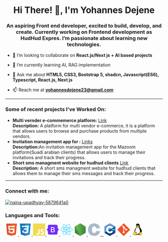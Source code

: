 <h1 align="center">Hi There! 👋, I'm Yohannes Dejene</h1>
<h3 align="center">An aspiring Front end developer, excited to build, develop, and create. Currently working on Frontend development as HudHud Expres. I’m passionate about learning new technologies.</h3>

- 👯 I’m looking to collaborate on **React.js/Next js + AI based projects**

- 🌱 I’m currently learning AI, RAG implementation

- 💬 Ask me about **HTML5, CSS3, Bootstrap 5, shadcn, Javascript(ES6), Typescript, React.js, Next js**

- 📫 Reach me at **yohannesdejene23@gmail.com**


---

<h3 align="left">Some of recent projects  I've Worked On:</h3>
<ul>
    <li>
        <strong>Multi vernder e-commemerce platform:</strong> <a href="https://commercepal.com/browse" target="_blank">Link</a>  
        <br>
        <strong>Description:</strong> A platform for multi vendor e-commerce, it is a platform that allows users to browse and purchase products from multiple vendors.
    </li>
    <li>
        <strong>Invitation management app for :</strong> <a href="https://beta.mazoom.sa/" target="_blank">Links</a>  
        <br>
        <strong>Description:</strong>An invitation management app for the Mazoom platform(Suadi arabian clients) that allows users to manage their invitations and track their progress.
    </li>
    <li>
        <strong>Short sms managment website for hudhud clients</strong> <a href="http://196.188.172.179:3008/" target="_blank">Link</a>  
        <br>
        <strong>Description:</strong> A short sms managment website for hudhud clients that allows them to manage their sms messages and track their progress.
</ul>   

---

<h3 align="left">Connect with me:</h3>
<p align="left">
    <a href="https://www.linkedin.com/in/johnabi/" target="blank">
        <img align="center" src="https://cdn.jsdelivr.net/npm/simple-icons@3.0.1/icons/linkedin.svg" alt="naina-upadhyay-5879641a0" height="30" width="40" />
    </a>
</p>

<h3 align="left">Languages and Tools:</h3>
<p align="left">  
    <a href="https://www.w3.org/html/" target="_blank"> 
        <code><img src="https://raw.githubusercontent.com/devicons/devicon/master/icons/html5/html5-original.svg" alt="html5" width="40" height="40"/></code> 
    </a>  
    <a href="https://www.w3schools.com/css/" target="_blank"> 
        <code><img src="https://raw.githubusercontent.com/devicons/devicon/master/icons/css3/css3-original.svg" alt="css3" width="40" height="40"/></code>  
    </a> 
    <a href="https://developer.mozilla.org/en-US/docs/Web/JavaScript" target="_blank"> 
        <code><img src="https://raw.githubusercontent.com/devicons/devicon/master/icons/javascript/javascript-plain.svg" alt="javascript" width="40" height="40"/></code>  
    </a>
    <a href="https://getbootstrap.com" target="_blank"> 
        <code><img src="https://raw.githubusercontent.com/devicons/devicon/master/icons/bootstrap/bootstrap-plain.svg" alt="bootstrap" width="40" height="40"/></code>  
    </a>
    <a href="https://reactjs.org//" target="_blank"> 
        <code><img src="https://raw.githubusercontent.com/devicons/devicon/master/icons/react/react-original.svg" alt="react" width="40" height="40"/></code>  
    </a>
     <a href="https://nodejs.org/en/" target="_blank"> 
        <code><img src="https://raw.githubusercontent.com/devicons/devicon/master/icons/nodejs/nodejs-original.svg" alt="nodejs" width="40" height="40"/></code>  
    </a>
    <a href="https://www.cprogramming.com/" target="_blank"> 
        <code><img src="https://raw.githubusercontent.com/devicons/devicon/master/icons/c/c-original.svg" alt="c" width="40" height="40"/> </code> 
    </a> 
    <a href="https://www.w3schools.com/cpp/" target="_blank"> 
        <code><img src="https://raw.githubusercontent.com/devicons/devicon/master/icons/cplusplus/cplusplus-original.svg" alt="cplusplus" width="40" height="40"/></code>  
    </a>
    <a href="https://git-scm.com/" target="_blank"> 
        <code><img src="https://raw.githubusercontent.com/devicons/devicon/master/icons/git/git-original.svg" alt="git" width="40" height="40"/></code>  
    </a> 
    <a href="https://www.linux.org/" target="_blank"> 
        <code><img src="https://raw.githubusercontent.com/devicons/devicon/master/icons/linux/linux-original.svg" alt="linux" width="40" height="40"/></code>  
    </a> 
</p>
